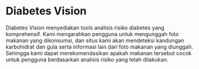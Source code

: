 # Diabetes Vision
Diabetes Vision menyediakan tools analisis risiko diabetes yang ​komprehensif. Kami mengarahkan pengguna untuk mengunggah ​foto makanan yang dikonsumsi, dan situs kami akan mendeteksi ​kandungan karbohidrat dan gula serta informasi lain dari foto ​makanan yang diunggah. Sehingga kami dapat merekomendasikan ​apakah makanan tersebut cocok untuk pengguna berdasarkan ​analisis risiko yang telah dilakukan.
